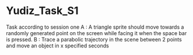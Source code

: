 # Yudiz_Task_S1
Task according to session one 
A : A triangle sprite should move towards a randomly generated point on the screen while facing it when the space bar is pressed.
B : Trace a parabolic trajectory in the scene between 2 points and move an object in x specified seconds
